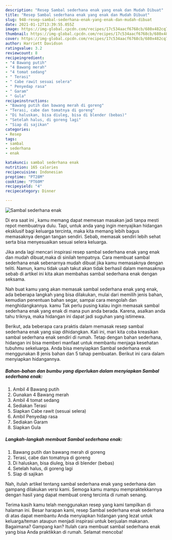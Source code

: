 ```yaml
---
description: "Resep Sambal sederhana enak yang enak dan Mudah Dibuat"
title: "Resep Sambal sederhana enak yang enak dan Mudah Dibuat"
slug: 948-resep-sambal-sederhana-enak-yang-enak-dan-mudah-dibuat
date: 2021-01-12T13:39:55.055Z
image: https://img-global.cpcdn.com/recipes/17c534aacf6768cb/680x482cq70/sambal-sederhana-enak-foto-resep-utama.jpg
thumbnail: https://img-global.cpcdn.com/recipes/17c534aacf6768cb/680x482cq70/sambal-sederhana-enak-foto-resep-utama.jpg
cover: https://img-global.cpcdn.com/recipes/17c534aacf6768cb/680x482cq70/sambal-sederhana-enak-foto-resep-utama.jpg
author: Harriett Davidson
ratingvalue: 3.2
reviewcount: 8
recipeingredient:
- "4 Bawang putih"
- "4 Bawang merah"
- "4 tomat sedang"
- " Terasi"
- " Cabe rawit sesuai selera"
- " Penyedap rasa"
- " Garam"
- " Gula"
recipeinstructions:
- "Bawang putih dan bawang merah di goreng"
- "Terasi, cabe dan tomatnya di goreng"
- "Di haluskan, bisa diuleg, bisa di blender (bebas)"
- "Setelah halus, di goreng lagi"
- "Siap di sajikan"
categories:
- Resep
tags:
- sambal
- sederhana
- enak

katakunci: sambal sederhana enak 
nutrition: 165 calories
recipecuisine: Indonesian
preptime: "PT28M"
cooktime: "PT60M"
recipeyield: "4"
recipecategory: Dinner

---
```



![Sambal sederhana enak](https://img-global.cpcdn.com/recipes/17c534aacf6768cb/680x482cq70/sambal-sederhana-enak-foto-resep-utama.jpg)

Di era  saat ini , kamu memang dapat memesan masakan jadi tanpa mesti repot membuatnya dulu. Tapi, untuk anda yang ingin menyajikan hidangan eksklusif bagi keluarga tercinta, maka kita memang lebih bagus memasaknya dengan tangan sendiri. Sebab, memasak sendiri lebih sehat serta bisa menyesuaikan sesuai selera keluarga.

Jika anda lagi mencari inspirasi resep sambal sederhana enak yang enak dan mudah dibuat,maka di sinilah tempatnya. Cara membuat sambal sederhana enak  sebenarnya mudah dibuat jika kamu memasaknya dengan teliti. Namun, kamu tidak usah takut akan tidak berhasil dalam memasaknya 
sebab di artikel ini kita akan membahas sambal sederhana enak dengan seksama.  



Nah buat kamu yang akan memasak sambal sederhana enak yang enak, ada beberapa langkah yang bisa dilakukan, mulai dari memilih jenis bahan, kemudian penentuan bahan segar, sampai cara mengolah dan menghidangkannya. kamu Tak perlu pusing kalau ingin memasak sambal sederhana enak yang enak di mana pun anda berada. Karena, asalkan anda  tahu triknya, maka hidangan ini dapat jadi suguhan yang istimewa.

Berikut, ada beberapa cara praktis  dalam memasak resep sambal sederhana enak yang siap dihidangkan. Kali ini, mari kita coba kreasikan sambal sederhana enak sendiri di rumah. Tetap dengan bahan sederhana, hidangan ini bisa memberi manfaat untuk membantu menjaga kesehatan tubuhmu sekeluarga. Anda bisa menyiapkan Sambal sederhana enak menggunakan 8 jenis bahan dan 5 tahap pembuatan. Berikut ini cara dalam menyiapkan hidangannya.

<!--inarticleads1-->

##### Bahan-bahan dan bumbu yang diperlukan dalam menyiapkan Sambal sederhana enak:

1. Ambil 4 Bawang putih
1. Gunakan 4 Bawang merah
1. Ambil 4 tomat sedang
1. Sediakan  Terasi
1. Siapkan  Cabe rawit (sesuai selera)
1. Ambil  Penyedap rasa
1. Sediakan  Garam
1. Siapkan  Gula




<!--inarticleads2-->

##### Langkah-langkah membuat Sambal sederhana enak:

1. Bawang putih dan bawang merah di goreng
1. Terasi, cabe dan tomatnya di goreng
1. Di haluskan, bisa diuleg, bisa di blender (bebas)
1. Setelah halus, di goreng lagi
1. Siap di sajikan




Nah, itulah artikel tentang  sambal sederhana enak  yang sederhana dan gampang dilakukan versi kami. Semoga kamu mampu mempraktekkannya dengan hasil yang dapat membuat oreng tercinta di rumah senang. 

Terima kasih kamu telah menggunakan resep yang kami tampilkan di halaman ini. Besar harapan kami, resep  Sambal sederhana enak sederhana di atas dapat membantu Anda menyiapkan hidangan yang lezat untuk keluarga/teman ataupun menjadi inspirasi untuk berjualan makanan. Bagaimana? Gampang kan? Itulah cara membuat sambal sederhana enak yang bisa Anda praktikkan di rumah. Selamat mencoba!

